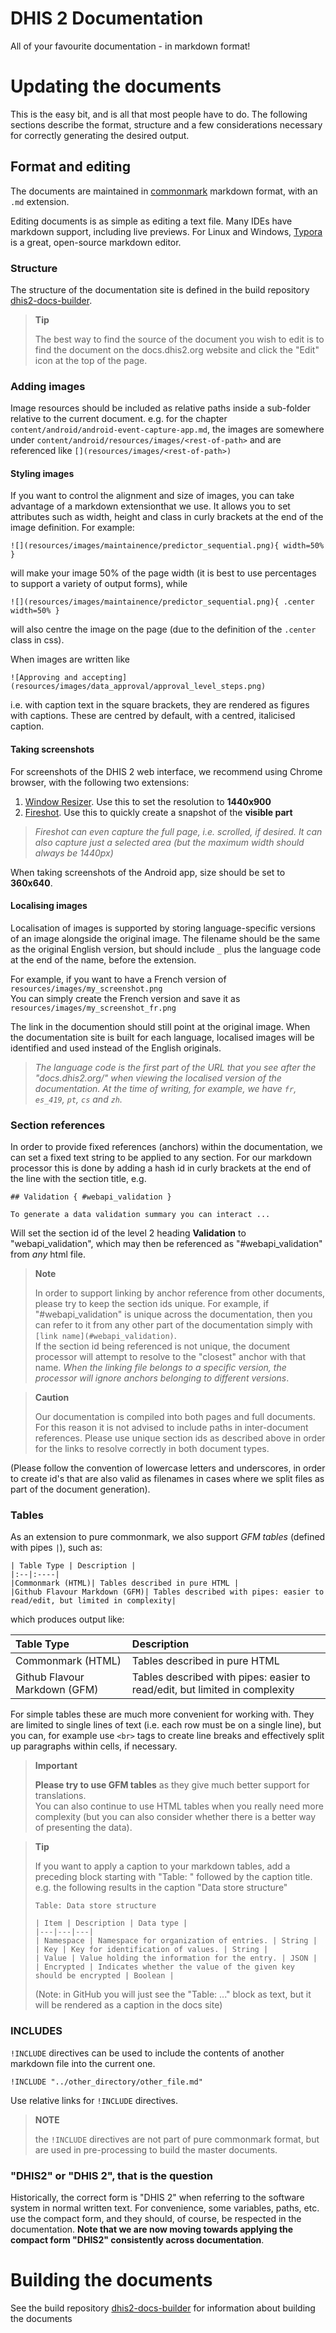 # DHIS 2 Documentation

All of your favourite documentation - in markdown format!

# Updating the documents
This is the easy bit, and is all that most people have to do. The following sections describe the format, structure and a few considerations necessary for correctly generating the desired output.

## Format and editing
The documents are maintained in [commonmark](https://commonmark.org/help/) markdown format, with an `.md` extension.

Editing documents is as simple as editing a text file. Many IDEs have markdown support, including live previews. For Linux and Windows, [Typora](https://typora.io/) is a great, open-source markdown editor.


### Structure

The structure of the documentation site is defined in the build repository [dhis2-docs-builder](https://github.com/dhis2/dhis2-docs-builder).

> **Tip**
>
> The best way to find the source of the document you wish to edit is to find the document on the docs.dhis2.org website and click the "Edit" icon at the top of the page.


### Adding images

Image resources should be included as relative paths inside a sub-folder relative to the current document. e.g. for the chapter `content/android/android-event-capture-app.md`, the images are somewhere under `content/android/resources/images/<rest-of-path>` and are referenced like `[](resources/images/<rest-of-path>)`

#### Styling images

If you want to control the alignment and size of images, you can take advantage of a markdown extensionthat we use. It allows you to set attributes such as width, height and class in curly brackets at the end of the image definition. For example:
```
![](resources/images/maintainence/predictor_sequential.png){ width=50% }
```
will make your image 50% of the page width (it is best to use percentages to support a variety of output forms), while
```
![](resources/images/maintainence/predictor_sequential.png){ .center width=50% }
```
will also centre the image on the page (due to the definition of the `.center` class in css).

When images are written like
```
![Approving and accepting](resources/images/data_approval/approval_level_steps.png)
```
i.e. with caption text in the square brackets, they are rendered as figures with captions. These are centred by default, with a centred, italicised caption.

#### Taking screenshots

For screenshots of the DHIS 2 web interface, we recommend using Chrome browser, with the following two extensions:
1. [Window Resizer](https://chrome.google.com/webstore/detail/window-resizer/kkelicaakdanhinjdeammmilcgefonfh?hl=en). Use this to set the resolution to **1440x900**
2. [Fireshot](https://chrome.google.com/webstore/detail/take-webpage-screenshots/mcbpblocgmgfnpjjppndjkmgjaogfceg?hl=en). Use this to quickly create a snapshot of the **visible part**

> *Fireshot can even capture the full page, i.e. scrolled, if desired. It can also capture just a selected area (but the maximum width should always be 1440px)*

When taking screenshots of the Android app, size should be set to **360x640**.

#### Localising images

Localisation of images is supported by storing language-specific versions of an image alongside the original image. The filename should be the same as the original English version, but should include `_` plus the language code at the end of the name, before the extension.

For example, if you want to have a French version of  
`resources/images/my_screenshot.png`  
You can simply create the French version and save it as  
`resources/images/my_screenshot_fr.png`

The link in the documention should still point at the original image. When the documentation site is built for each language, localised images will be identified and used instead of the English originals.

> *The language code is the first part of the URL that you see after the "docs.dhis2.org/" when viewing the localised version of the documentation. At the time of writing, for example, we have `fr`, `es_419`, `pt`, `cs` and `zh`.*

### Section references

In order to provide fixed references (anchors) within the documentation, we can set a fixed text string to be applied to any section. For our markdown processor this is done by adding a hash id in curly brackets at the end of the line with the section title, e.g.
```
## Validation { #webapi_validation }

To generate a data validation summary you can interact ...
```

Will set the section id of the level 2 heading **Validation** to "webapi_validation", which may then be referenced as "#webapi_validation" from *any* html file.

> **Note**
>
> In order to support linking by anchor reference from other documents, please try to keep the section ids unique. For example, if "#webapi_validation" is unique across the documentation, then you can refer to it from any other part of the documentation simply with `[link name](#webapi_validation)`.  
> If the section id being referenced is not unique, the document processor will attempt to resolve to the "closest" anchor with that name. *When the linking file belongs to a specific version, the processor will ignore anchors belonging to different versions*.

> **Caution**
>
> Our documentation is compiled into both pages and full documents. For this reason it is not advised to include paths in inter-document references. Please use unique section ids as described above in order for the links to resolve correctly in both document types.

(Please follow the convention of lowercase letters and underscores, in order to create id's that are also valid as filenames in cases where we split files as part of the document generation).


### Tables

As an extension to pure commonmark, we also support *GFM tables* (defined with pipes `|`), such as:

```
| Table Type | Description |
|:--|:----|
|Commonmark (HTML)| Tables described in pure HTML |
|Github Flavour Markdown (GFM)| Tables described with pipes: easier to read/edit, but limited in complexity|
```

which produces output like:

| Table Type | Description |
|:--|:----|
|Commonmark (HTML)| Tables described in pure HTML |
|Github Flavour Markdown (GFM)| Tables described with pipes: easier to read/edit, but limited in complexity|

For simple tables these are much more convenient for working with.
They are limited to single lines of text (i.e. each row must be on a single line), but you can, for example use `<br>` tags to create line breaks and effectively split up paragraphs within cells, if necessary.

> **Important**
>
> **Please try to use GFM tables** as they give much better support for translations.  
> You can also continue to use HTML tables when you really need more complexity (but you can also consider whether there is a better way of presenting the data).


> **Tip**
>
> If you want to apply a caption to your markdown tables, add a preceding block starting with "Table: " followed by the caption title.  
> e.g. the following results in the caption "Data store structure" 
>
>```
> Table: Data store structure
>
>| Item | Description | Data type |
>|---|---|---|
>| Namespace | Namespace for organization of entries. | String |
>| Key | Key for identification of values. | String |
>| Value | Value holding the information for the entry. | JSON |
>| Encrypted | Indicates whether the value of the given key should be encrypted | Boolean | 
>```
>(Note: in GitHub you will just see the "Table: ..." block as text, but it will be rendered as a caption in the docs site)

### INCLUDES

`!INCLUDE` directives can be used to include the contents of another markdown file into the current one.

```
!INCLUDE "../other_directory/other_file.md"
```

Use relative links for `!INCLUDE` directives.

> **NOTE**
>
> the `!INCLUDE` directives are not part of pure commonmark format, but are used in pre-processing to build the master documents.


### "DHIS2" or "DHIS 2", that is the question

Historically, the correct form is "DHIS 2" when referring to the software system in normal written text. For convenience, some variables, paths, etc. use the compact form, and they should, of course, be respected in the documentation. **Note that we are now moving towards applying the compact form "DHIS2" consistently across documentation**.


# Building the documents

See the build repository [dhis2-docs-builder](https://github.com/dhis2/dhis2-docs-builder) for information about building the documents
